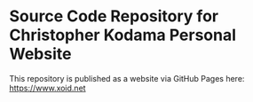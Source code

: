 # Source Code Repository for Christopher Kodama Personal Website

This repository is published as a website via GitHub Pages here: https://www.xoid.net




